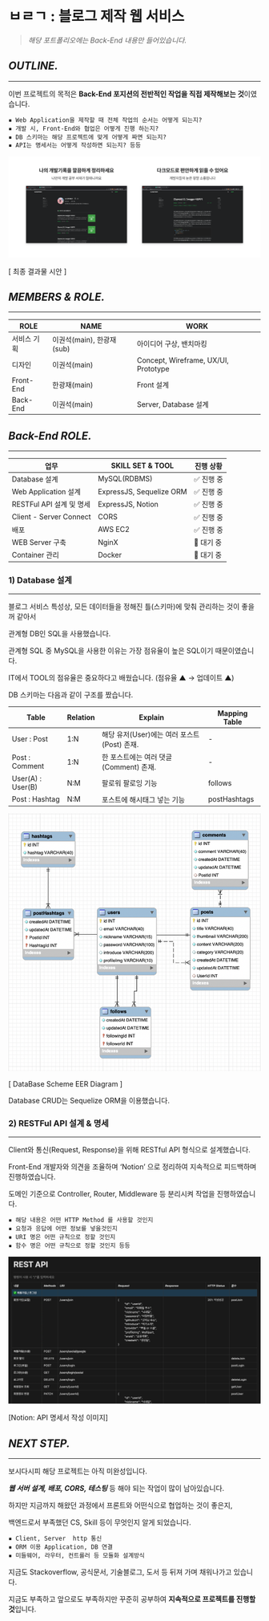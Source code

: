 # ㅂㄹㄱ : 블로그 제작 웹 서비스

> *해당 포트폴리오에는 Back-End 내용만 들어있습니다.*
> 

## *OUTLINE.*

---

이번 프로젝트의 목적은 **Back-End 포지션의 전반적인 작업을 직접 제작해보는 것**이였습니다. 

```xml
▪︎ Web Application을 제작할 때 전체 작업의 순서는 어떻게 되는지?
▪︎ 개발 시, Front-End와 협업은 어떻게 진행 하는지?
▪︎ DB 스키마는 해당 프로젝트에 맞게 어떻게 짜면 되는지?
▪︎ API는 명세서는 어떻게 작성하면 되는지? 등등
```

![poster](./readme/mock_up.png)

[ 최종 결과물 시안 ]

## *MEMBERS & ROLE.*

---

| ROLE | NAME | WORK |
| --- | --- | --- |
| 서비스 기획 | 이권석(main), 한광재(sub) | 아이디어 구상, 밴치마킹 |
| 디자인 | 이권석(main) | Concept, Wireframe, UX/UI, Prototype |
| Front-End | 한광재(main) | Front 설계 |
| Back-End | 이권석(main) | Server, Database 설계 |

## *Back-End ROLE.*

---

| 업무 | SKILL SET & TOOL | 진행 상황 |
| --- | --- | --- |
| Database 설계 | MySQL(RDBMS) | ✅ 진행 중 |
| Web Application 설계 | ExpressJS, Sequelize ORM | ✅ 진행 중 |
| RESTFul API 설계 및 명세 | ExpressJS, Notion | ✅ 진행 중 |
| Client - Server Connect | CORS | ✅ 진행 중 |
| 배포 | AWS EC2 | ✅ 진행 중 |
| WEB Server 구축 | NginX | 🔄 대기 중 |
| Container 관리 | Docker | 🔄 대기 중 |

### 1) Database 설계

---

블로그 서비스 특성상, 모든 데이터들을 정해진 틀(스키마)에 맞춰 관리하는 것이 좋을꺼 같아서 

관계형 DB인 SQL을 사용했습니다. 

관계형 SQL 중 MySQL을 사용한 이유는 가장 점유율이 높은 SQL이기 때문이였습니다.

IT에서 TOOL의 점유율은 중요하다고 배웠습니다. (점유율 ▲  →  업데이트 ▲)

DB 스키마는 다음과 같이 구조를 짰습니다. 

| Table | Relation | Explain | Mapping Table |
| --- | --- | --- | --- |
| User : Post | 1:N | 해당 유저(User)에는 여러 포스트(Post) 존재. | - |
| Post : Comment | 1:N | 한 포스트에는 여러 댓글(Comment) 존재. | - |
| User(A) : User(B) | N:M | 팔로워 팔로잉 기능 | follows |
| Post : Hashtag | N:M | 포스트에 해시태그 넣는 기능 | postHashtags |

![poster](./readme/table.png)

[ DataBase Scheme EER Diagram ]

Database CRUD는 Sequelize ORM을 이용했습니다.

### 2) RESTFul API 설계 & 명세

---

Client와 통신(Request, Response)을 위해 RESTful API 형식으로 설계했습니다.

Front-End 개발자와 의견을 조율하며 ‘Notion’ 으로 정리하여 지속적으로 피드백하며 진행하였습니다.

도메인 기준으로 Controller, Router, Middleware 등 분리시켜 작업을 진행하였습니다.

```xml
▪︎ 해당 내용은 어떤 HTTP Method 를 사용할 것인지
▪︎ 요청과 응답에 어떤 정보를 넣을것인지
▪︎ URI 명은 어떤 규칙으로 정할 것인지
▪︎ 함수 명은 어떤 규칙으로 정할 것인지 등등
```

![poster](./readme/API.png)

[Notion: API 명세서 작성 이미지]

## *NEXT STEP.*

---

보시다시피 해당 프로젝트는 아직 미완성입니다. 

***웹 서버 설계, 배포, CORS, 테스팅***  등 해야 되는 작업이 많이 남아있습니다.

하지만 지금까지 해왔던 과정에서 프론트와 어떤식으로 협업하는 것이 좋은지, 

백엔드로서 부족했던 CS, Skill 등이 무엇인지 알게 되었습니다.

```xml
▪︎ Client, Server  http 통신
▪︎ ORM 이용 Application, DB 연결
▪︎ 미들웨어, 라우터, 컨트롤러 등 모듈화 설계방식
```

지금도 Stackoverflow, 공식문서, 기술블로그, 도서 등 뒤져 가며 채워나가고 있습니다.

지금도 부족하고 앞으로도 부족하지만 꾸준히 공부하여 **지속적으로 프로젝트를 진행할 것**입니다.